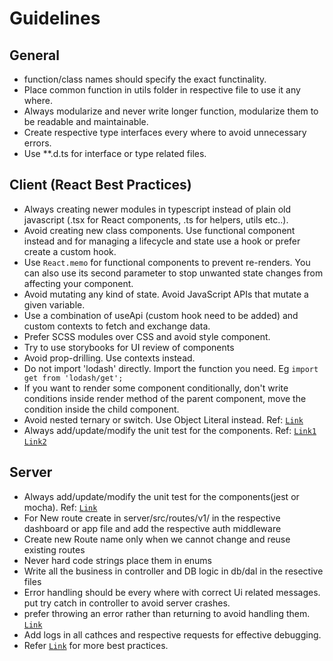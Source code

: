 
# Guidelines

## General
* function/class names should specify the exact functinality.
* Place common function in utils folder in respective file to use it any where.
* Always modularize and never write longer function, modularize them to be readable and maintainable.
* Create respective type interfaces every where to avoid unnecessary errors.
* Use **.d.ts for interface or type related files.

## Client (React Best Practices)

* Always creating newer modules in typescript instead of plain old javascript (.tsx for React components, .ts for helpers, utils etc..).
* Avoid creating new class components. Use functional component instead and for managing a lifecycle and state use a hook or prefer create a custom hook.
* Use `React.memo` for functional components to prevent re-renders. You can also use its second parameter to stop unwanted state changes from affecting your component.
* Avoid mutating any kind of state. Avoid JavaScript APIs that mutate a given variable.
* Use a combination of useApi (custom hook need to be added) and custom contexts to fetch and exchange data.
* Prefer SCSS modules over CSS and avoid style component.
* Try to use storybooks for UI review of components
* Avoid prop-drilling. Use contexts instead.
* Do not import 'lodash' directly. Import the function you need. Eg `import get from 'lodash/get';`
* If you want to render some component conditionally, don't write conditions inside render method of the parent component, move the condition inside the child component.
* Avoid nested ternary or switch. Use Object Literal instead. Ref: [`Link`](https://ultimatecourses.com/blog/deprecating-the-switch-statement-for-object-literals)
* Always add/update/modify the unit test for the components. Ref: [`Link1`](https://reactjs.org/docs/testing.html) [`Link2`](https://blog.bitsrc.io/complete-guide-to-unit-tests-with-react-af6ed372244b)

## Server

* Always add/update/modify the unit test for the components(jest or mocha). Ref: [`Link`](https://www.geeksforgeeks.org/unit-testing-of-node-js-application/)
* For New route create in server/src/routes/v1/ in the respective dashboard or app file and add the respective auth middleware
* Create new Route name only when we cannot change and reuse existing routes
* Never hard code strings place them in enums
* Write all the business in controller and DB logic in db/dal in the resective files
* Error handling should be every where with correct Ui related messages. put try catch in controller to avoid server crashes.
* prefer throwing an error rather than returning to avoid handling them. [`Link`](https://stackify.com/node-js-error-handling/)
* Add logs in all cathces and respective requests for effective debugging.
* Refer [`Link`](https://www.perfomatix.com/nodejs-coding-standards-and-best-practices/) for more best practices.
